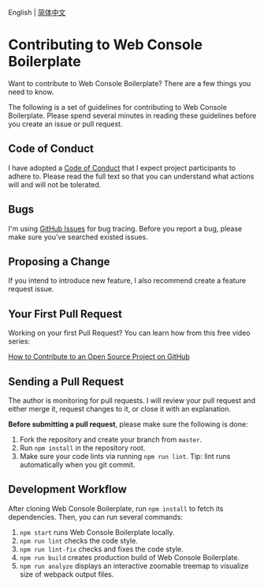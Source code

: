 English | [简体中文](./CONTRIBUTING_zh-CN.md)

# Contributing to Web Console Boilerplate

Want to contribute to Web Console Boilerplate? There are a few things you need to know.

The following is a set of guidelines for contributing to Web Console Boilerplate. Please spend several minutes in reading these guidelines before you create an issue or pull request.

## Code of Conduct

I have adopted a [Code of Conduct](./CODE_OF_CONDUCT.md) that I expect project participants to adhere to. Please read the full text so that you can understand what actions will and will not be tolerated.

## Bugs

I'm using [GitHub Issues](https://github.com/NicolasSchwarzer/web-console-boilerplate/issues) for bug tracing. Before you report a bug, please make sure you've searched existed issues.

## Proposing a Change

If you intend to introduce new feature, I also recommend create a feature request issue.

## Your First Pull Request

Working on your first Pull Request? You can learn how from this free video series:

[How to Contribute to an Open Source Project on GitHub](https://egghead.io/courses/how-to-contribute-to-an-open-source-project-on-github)

## Sending a Pull Request

The author is monitoring for pull requests. I will review your pull request and either merge it, request changes to it, or close it with an explanation.

**Before submitting a pull request**, please make sure the following is done:

1. Fork the repository and create your branch from `master`.
2. Run `npm install` in the repository root.
3. Make sure your code lints via running `npm run lint`. Tip: lint runs automatically when you git commit.

## Development Workflow

After cloning Web Console Boilerplate, run `npm install` to fetch its dependencies. Then, you can run several commands:

1. `npm start` runs Web Console Boilerplate locally.
2. `npm run lint` checks the code style.
3. `npm run lint-fix` checks and fixes the code style.
4. `npm run build` creates production build of Web Console Boilerplate.
5. `npm run analyze` displays an interactive zoomable treemap to visualize size of webpack output files.
